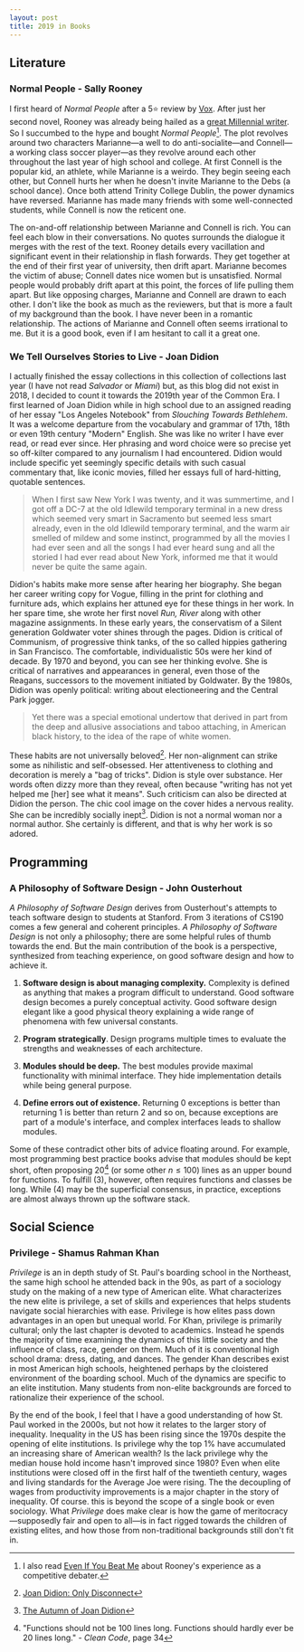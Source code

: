 ```yaml
---
layout: post
title: 2019 in Books
---
```


## Literature

### Normal People - Sally Rooney

I first heard of *Normal People* after a 5:star: review by [Vox](https://www.vox.com/culture/2019/4/15/18311342/normal-people-sally-rooney-book-review). After just her second novel, Rooney was already being hailed as a [great Millennial writer](https://www.washingtonpost.com/entertainment/books/at-28-sally-rooney-has-been-called-the-voice-of-her-generation-believe-the-hype/2019/04/16/7e1de312-6050-11e9-9ff2-abc984dc9eec_story.html). So I succumbed to the hype and bought *Normal People*[^1]. The plot revolves around two characters Marianne—a well to do anti-socialite—and Connell—a working class soccer player—as they revolve around each other throughout the last year of high school and college. At first Connell is the popular kid, an athlete, while Marianne is a weirdo. They begin seeing each other, but Connell hurts her when he doesn't invite Marianne to the Debs (a school dance). Once both attend Trinity College Dublin, the power dynamics have reversed. Marianne has made many friends with some well-connected students, while Connell is now the reticent one.

The on-and-off relationship between Marianne and Connell is rich. You can feel each blow in their conversations. No quotes surrounds the dialogue it merges with the rest of the text. Rooney details every vacillation and significant event in their relationship in flash forwards. They get together at the end of their first year of university, then drift apart. Marianne becomes the victim of abuse; Connell dates nice women but is unsatisfied. Normal people would probably drift apart at this point, the forces of life pulling them apart. But like opposing charges, Marianne and Connell are drawn to each other. I don't like the book as much as the reviewers, but that is more a fault of my background than the book. I have never been in a romantic relationship. The actions of Marianne and Connell often seems irrational to me. But it is a good book, even if I am hesitant to call it a great one.

### We Tell Ourselves Stories to Live - Joan Didion

I actually finished the essay collections in this collection of collections last year (I have not read *Salvador* or *Miami*) but, as this blog did not exist in 2018, I decided to count it towards the 2019th year of the Common Era. I first learned of Joan Didion while in high school due to an assigned reading of her essay "Los Angeles Notebook" from *Slouching Towards Bethlehem*. It was a welcome departure from the vocabulary and grammar of 17th, 18th or even 19th century "Modern" English. She was like no writer I have ever read, or read ever since. Her phrasing and word choice were so precise yet so off-kilter compared to any journalism I had encountered. Didion would include specific yet seemingly specific details with such casual commentary that, like iconic movies, filled her essays full of hard-hitting, quotable sentences.

> When I first saw New York I was twenty, and it was summertime, and I got off a DC-7 at the old Idlewild temporary terminal in a new dress which seemed very smart in Sacramento but seemed less smart already, even in the old Idlewild temporary terminal, and the warm air smelled of mildew and some instinct, programmed by all the movies I had ever seen and all the songs I had ever heard sung and all the storied I had ever read about New York, informed me that it would never be quite the same again.

Didion's habits make more sense after hearing her biography. She began her career writing copy for Vogue, filling in the print for clothing and furniture ads, which explains her attuned eye for these things in her work. In her spare time, she wrote her first novel *Run, River* along with other magazine assignments. In these early years, the conservatism of a Silent generation Goldwater voter shines through the pages. Didion is critical of Communism, of progressive think tanks, of the so called hippies gathering in San Francisco. The comfortable, individualistic 50s were her kind of decade. By 1970 and beyond, you can see her thinking evolve. She is critical of narratives and appearances in general, even those of the Reagans, successors to the movement initiated by Goldwater. By the 1980s, Didion was openly political: writing about electioneering and the Central Park jogger.

> Yet there was a special emotional undertow that derived in part from the deep and allusive associations and taboo attaching, in American black history, to the idea of the rape of white women.

These habits are not universally beloved[^2]. Her non-alignment can strike some as nihilistic and self-obsessed. Her attentiveness to clothing and decoration is merely a "bag of tricks". Didion is style over substance. Her words often dizzy more than they reveal, often because "writing has not yet helped me [her] see what it means". Such criticism can also be directed at Didion the person. The chic cool image on the cover hides a nervous reality. She can be incredibly socially inept[^3]. Didion is not a normal woman nor a normal author. She certainly is different, and that is why her work is so adored.

## Programming

### A Philosophy of Software Design - John Ousterhout

*A Philosophy of Software Design* derives from Ousterhout's attempts to teach software design to students at Stanford. From 3 iterations of CS190 comes a few general and coherent principles. *A Philosophy of Software Design* is not only a philosophy; there are some helpful rules of thumb towards the end. But the main contribution of the book is a perspective, synthesized from teaching experience, on good software design and how to achieve it.

1. **Software design is about managing complexity.** Complexity is defined as anything that makes a program difficult to understand. Good software design becomes a purely conceptual activity. Good software design elegant like a good physical theory explaining a wide range of phenomena with few universal constants.

2. **Program strategically**. Design programs multiple times to evaluate the strengths and weaknesses of each architecture.

3. **Modules should be deep.** The best modules provide maximal functionality with minimal interface. They hide implementation details while being general purpose.

4. **Define errors out of existence.** Returning 0 exceptions is better than returning 1 is better than return 2 and so on, because exceptions are part of a module's interface, and complex interfaces leads to shallow modules.

Some of these contradict other bits of advice floating around. For example, most programming best practice books advise that modules should be kept short, often proposing 20[^4] (or some other $n \leq 100$) lines as an upper bound for functions. To fulfill (3), however, often requires functions and classes be long. While (4) may be the superficial consensus, in practice, exceptions are almost always thrown up the software stack.

## Social Science

### Privilege - Shamus Rahman Khan

*Privilege* is an in depth study of St. Paul's boarding school in the Northeast, the same high school he attended back in the 90s, as part of a sociology study on the making of a new type of American elite. What characterizes the new elite is privilege, a set of skills  and experiences that helps students navigate social hierarchies with ease. Privilege is how elites pass down advantages in an open but unequal world. For Khan, privilege is primarily cultural; only the last chapter is devoted to academics. Instead he spends the majority of time examining the dynamics of this little society and the influence of class, race, gender on them. Much of it is conventional high school drama: dress, dating, and dances. The gender Khan describes exist in most American high schools, heightened perhaps by the cloistered environment of the boarding school. Much of the dynamics are specific to an elite institution. Many students from non-elite backgrounds are forced to rationalize their experience of the school.

By the end of the book, I feel that I have a good understanding of how St. Paul worked in the 2000s, but not how it relates to the larger story of inequality. Inequality in the US has been rising since the 1970s despite the opening of elite institutions. Is privilege why the top 1% have accumulated an increasing share of American wealth? Is the lack privilege why the median house hold income hasn't improved since 1980? Even when elite institutions were closed off in the first half of the twentieth century, wages and living standards for the Average Joe were rising. The the decoupling of wages from productivity improvements is a major chapter in the story of inequality. Of course. this is beyond the scope of a single book or even sociology. What *Privilege* does make clear is how the game of meritocracy—supposedly fair and open to all—is in fact rigged towards the children of existing elites, and how those from non-traditional backgrounds still don't fit in.

[^1]: I also read [Even If You Beat Me](https://thedublinreview.com/article/even-if-you-beat-me/) about Rooney's experience as a competitive debater.
[^2]: [Joan Didion: Only Disconnect](https://www.writing.upenn.edu/~afilreis/103/didion-per-harrison.html)
[^3]: [The Autumn of Joan Didion](https://www.theatlantic.com/magazine/archive/2012/01/the-autumn-of-joan-didion/308851/)
[^4]: "Functions should not be 100 lines long. Functions should hardly ever be 20 lines long." - *Clean Code*, page 34

